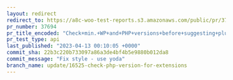 ```yaml
---
layout: redirect
redirect_to: https://a8c-woo-test-reports.s3.amazonaws.com/public/pr/37694/api/index.html
pr_number: 37694
pr_title_encoded: "Check+min.+WP+and+PHP+versions+before+suggesting+plugins"
pr_test_type: api
last_published: "2023-04-13 00:10:05 +0000"
commit_sha: 22b3c220b733097a86a3de4bf4b5e9880b012da8
commit_message: "Fix style - use yoda"
branch_name: update/16525-check-php-version-for-extensions
---
```


